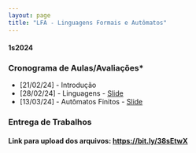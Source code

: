 ```yaml
---
layout: page
title: "LFA - Linguagens Formais e Autômatos"
---
```


#### **1s2024**

### Cronograma de Aulas/Avaliações*

- [21/02/24] - Introdução
- [28/02/24] - Linguagens - <a href="/lfa/Aula 2 - Linguagens.pdf" target="_blank">Slide</a>
- [13/03/24] - Autômatos Finitos - <a href="/lfa/Aula 3 - Automatos Finitos.pdf" target="_blank">Slide</a>


### Entrega de Trabalhos

#### Link para upload dos arquivos: <a href="https://bit.ly/38sEtwX" target="_blank">https://bit.ly/38sEtwX</a>


<!-- #### 1) [1.0] Exercícios dos módulos 1 e 2:
 - Renomear o arquivo para: **XYZ123-modulos.pdf**, onde XYZ123 é o seu RA.

#### 2) [1.5]  Lista 1 (<a href="/lfa/Lista1.pdf" target="_blank">link</a>):
 - Renomear o arquivo para: **XYZ123-lista1.pdf**, onde XYZ123 é o seu RA.

#### 3) [1.5]  Lista 2 (<a href="/lfa/Listap2.pdf" target="_blank">link</a>):
 - Renomear o arquivo para: **XYZ123-lista2.pdf**, onde XYZ123 é o seu RA.

### Prazo de entrega: 26/05 as 19h -->
